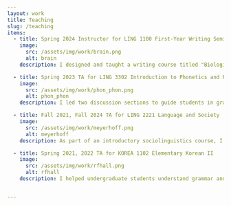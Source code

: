 ```yaml
---
layout: work
title: Teaching
slug: /teaching
items:
  - title: Spring 2024 Instructor for LING 1100 First-Year Writing Seminar
    image:
      src: /assets/img/work/brain.png
      alt: brain
    description: I designed and taught a writing course titled "Biological Foundations of Language" for freshman students new to linguistics. The course aimed to provide foundational knowledge about the biological aspects influencing human language. It covered topics such as animal communication and the nature vs. nurture debate.

  - title: Spring 2023 TA for LING 3302 Introduction to Phonetics and Phonology
    image:
      src: /assets/img/work/phon_phon.png
      alt: phon_phon
    description: I led two discussion sections to guide students in grasping fundamental concepts in phonetics and phonology by reviewing course materials, teaching technical skills in phonetic analyses, and hosting review sessions. 

  - title: Fall 2021, Fall 2024 TA for LING 2221 Language and Society
    image:
      src: /assets/img/work/meyerhoff.png
      alt: meyerhoff
    description: As part of an introductory sociolinguistics course, I facilitated two sections dedicated to introducing theoretical and technical sociolinguistic concepts to students new to the field.

  - title: Spring 2021, 2022 TA for KOREA 1102 Elementary Korean II
    image:
      src: /assets/img/work/rfhall.png
      alt: rfhall
    description: I helped undergraduate students understand grammar and hone their conversational skills in Korean.


---
```


<br />
<br />
